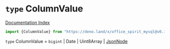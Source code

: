 # `type` ColumnValue

[Documentation Index](../README.md)

```ts
import {ColumnValue} from "https://deno.land/x/office_spirit_mysql@v0.19.7/mod.ts"
```

`type` ColumnValue = `bigint` | Date | Uint8Array | [JsonNode](../type.JsonNode/README.md)